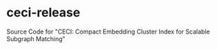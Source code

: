 # ceci-release
Source Code for "CECI: Compact Embedding Cluster Index for Scalable Subgraph Matching"
